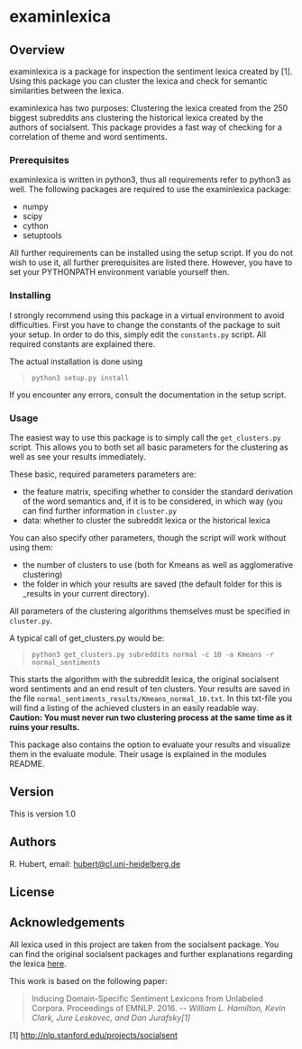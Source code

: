 examinlexica
============

## Overview
examinlexica is a package for inspection the sentiment lexica created by [1].
Using this package you can cluster the lexica and check for semantic
similarities between the lexica.

examinlexica has two purposes: Clustering the lexica created from the 250
biggest subreddits ans clustering the historical lexica created by the authors
of socialsent.
This package provides a fast way of checking for a correlation of theme and 
word sentiments.

### Prerequisites
examinlexica is written in python3, thus all requirements refer to python3 as
well.
The following packages are required to use the examinlexica package:

* numpy
* scipy
* cython
* setuptools

All further requirements can be installed using the setup script. If you do not
wish to use it, all further prerequisites are listed there. 
However, you have to set your PYTHONPATH environment variable yourself then.


### Installing
I strongly recommend using this package in a virtual environment to avoid
difficulties. 
First you have to change the constants of the package to suit your setup.
In order to do this, simply edit the `constants.py` script.
All required constants are explained there.


The actual installation is done using

> `python3 setup.py install`

If you encounter any errors, consult the documentation in the setup script.

### Usage
The easiest way to use this package is to simply call the `get_clusters.py`
script. This allows you to both set all basic parameters for the clustering as
well as see your results immediately.

These basic, required parameters parameters are:
* the feature matrix, specifing whether to consider the standard derivation
  of the word semantics and, if it is to be considered, in which way (you
  can find further information in `cluster.py`
* data: whether to cluster the subreddit lexica or the historical lexica

You can also specify other parameters, though the script will work without
using them:
* the number of clusters to use (both for Kmeans as well as agglomerative
  clustering)
* the folder in which your results are saved (the default folder for
  this is \_results in your current directory).

All parameters of the clustering algorithms themselves must be specified in
`cluster.py`.

A typical call of get\_clusters.py would be:

> `python3 get_clusters.py subreddits normal -c 10 -a Kmeans -r normal_sentiments`

This starts the algorithm with the subreddit lexica, the original socialsent
word sentiments and an end result of ten clusters. Your results are saved in
the file `normal_sentiments_results/Kmeans_normal_10.txt`.
In this txt-file you will find a listing of the achieved clusters in an easily
readable way.
**Caution: You must never run two clustering process at the same time as it
ruins your results.**

This package also contains the option to evaluate your results and visualize
them in the evaluate module. Their usage is explained in the modules README.

## Version
This is version 1.0

## Authors
R. Hubert, email: hubert@cl.uni-heidelberg.de

## License

## Acknowledgements
All lexica used in this project are taken from the socialsent package. You can
find the original socialsent packages and further explanations regarding the
lexica [here](https://github.com/williamleif/socialsent).

This work is based on the following paper:
> Inducing Domain-Specific Sentiment Lexicons from Unlabeled Corpora.
> Proceedings of EMNLP. 2016.
> --<cite> William L. Hamilton, Kevin Clark, Jure Leskovec, and Dan
> Jurafsky[1]</cite>

[1] http://nlp.stanford.edu/projects/socialsent
